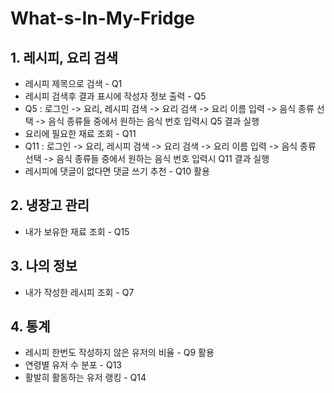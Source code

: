 # What-s-In-My-Fridge

## 1. 레시피, 요리 검색
* 레시피 제목으로 검색 - Q1
* 레시피 검색후 결과 표시에 작성자 정보 출력 - Q5
* Q5 : 로그인 -> 요리, 레시피 검색 -> 요리 검색 -> 요리 이름 입력 -> 음식 종류 선택 -> 음식 종류들 중에서 원하는 음식 번호 입력시 Q5 결과 실행
* 요리에 필요한 재료 조회 - Q11
* Q11 : 로그인 -> 요리, 레시피 검색 -> 요리 검색 -> 요리 이름 입력 -> 음식 종류 선택 -> 음식 종류들 중에서 원하는 음식 번호 입력시 Q11 결과 실행
* 레시피에 댓글이 없다면 댓글 쓰기 추천 - Q10 활용

## 2. 냉장고 관리
* 내가 보유한 재료 조회 - Q15

## 3. 나의 정보
* 내가 작성한 레시피 조회 - Q7

## 4. 통계
* 레시피 한번도 작성하지 않은 유저의 비율 - Q9 활용
* 연령별 유저 수 분포 - Q13
* 활발히 활동하는 유저 랭킹 - Q14
